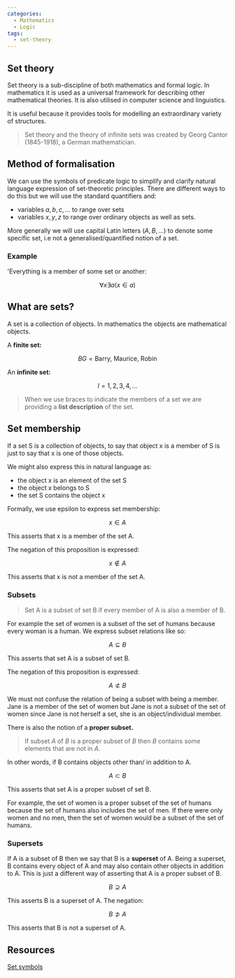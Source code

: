 ```yaml
---
categories:
  - Mathematics
  - Logic
tags:
  - set-theory
---
```


## Set theory

Set theory is a sub-discipline of both mathematics and formal logic. In
mathematics it is used as a universal framework for describing other
mathematical theories. It is also utilised in computer science and linguistics.

It is useful because it provides tools for modelling an extraordinary variety of
structures.

> Set theory and the theory of infinite sets was created by Georg Cantor
> (1845-1918), a German mathematician.

## Method of formalisation

We can use the symbols of predicate logic to simplify and clarify natural
language expression of set-theoretic principles. There are different ways to do
this but we will use the standard quantifiers and:

- variables $a,b,c,...$ to range over sets
- variables $x,y,z$ to range over ordinary objects as well as sets.

More generally we will use capital Latin letters ($A, B, ...$) to denote some
specific set, i.e not a generalised/quantified notion of a set.

### Example

'Everything is a member of some set or another:

$$ \forall x \exists a (x\in a) $$

## What are sets?

A set is a collection of objects. In mathematics the objects are mathematical
objects.

A **finite set:**

$$ BG = { \textsf{Barry, Maurice, Robin}} $$

An **infinite set:**

$$ I = {1, 2, 3, 4, ...} $$

> When we use braces to indicate the members of a set we are providing a **list
> description** of the set.

## Set membership

If a set S is a collection of objects, to say that object x is a member of S is
just to say that x is one of those objects.

We might also express this in natural language as:

- the object x is an element of the set S
- the object x belongs to S
- the set S contains the object x

Formally, we use epsilon to express set membership:

$$ x \in A $$

This asserts that x is a member of the set A.

The negation of this proposition is expressed:

$$ x \notin A $$

This asserts that x is not a member of the set A.

### Subsets

> Set A is a subset of set B if every member of A is also a member of B.

For example the set of women is a subset of the set of humans because every
woman is a human. We express subset relations like so:

$$ A \subseteq B $$

This asserts that set A is a subset of set B.

The negation of this proposition is expressed:

$$ A \not\subset B $$

We must not confuse the relation of being a subset with being a member. Jane is
a member of the set of women but Jane is not a subset of the set of women since
Jane is not herself a set, she is an object/individual member.

There is also the notion of a **proper subset.**

> If subset _A_ of _B_ is a proper subset of _B_ then _B_ contains some elements
> that are not in _A_.

In other words, if B contains objects other than/ in addition to A.

$$ A \subset B $$

This asserts that set A is a proper subset of set B.

For example, the set of women is a proper subset of the set of humans because
the set of humans also includes the set of men. If there were only women and no
men, then the set of women would be a subset of the set of humans.

### Supersets

If A is a subset of B then we say that B is a **superset** of A. Being a
superset, B contains every object of A and may also contain other objects in
addition to A. This is just a different way of asserting that A is a proper
subset of B.

$$ B \supseteq A $$

This asserts B is a superset of A. The negation:

$$ B \not\supset A $$

This asserts that B is not a superset of A.

## Resources

[Set symbols](https://www.mathsisfun.com/sets/symbols.html)
